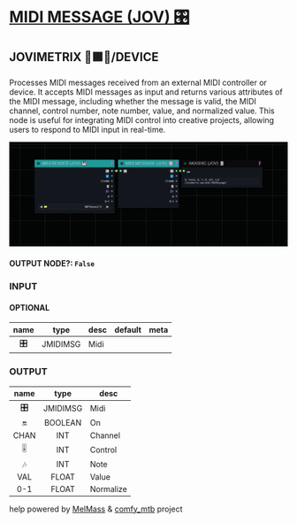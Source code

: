 # [MIDI MESSAGE (JOV) 🎛️](https://github.com/Amorano/Jovimetrix-examples/blob/master/node/MIDI%20MESSAGE/MIDI%20MESSAGE.md)

## JOVIMETRIX 🔺🟩🔵/DEVICE

Processes MIDI messages received from an external MIDI controller or device. It accepts MIDI messages as input and returns various attributes of the MIDI message, including whether the message is valid, the MIDI channel, control number, note number, value, and normalized value. This node is useful for integrating MIDI control into creative projects, allowing users to respond to MIDI input in real-time.

![MIDI MESSAGE](https://raw.githubusercontent.com/Amorano/Jovimetrix-examples/master/node/MIDI%20MESSAGE/MIDI%20MESSAGE.png)

#### OUTPUT NODE?: `False`

### INPUT

#### OPTIONAL

name | type | desc | default | meta
:---:|:---:|---|:---:|---
🎛️  |  JMIDIMSG  | Midi |  | 

### OUTPUT

name | type | desc
:---:|:---:|---
🎛️  |  JMIDIMSG  | Midi 
🔛  |  BOOLEAN  | On 
CHAN  |  INT  | Channel 
🎚️  |  INT  | Control 
🎶  |  INT  | Note 
VAL  |  FLOAT  | Value 
0-1  |  FLOAT  | Normalize 

help powered by [MelMass](https://github.com/melMass) & [comfy_mtb](https://github.com/melMass/comfy_mtb) project